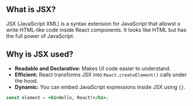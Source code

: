 

## What is JSX?
JSX (JavaScript XML) is a syntax extension for JavaScript that allowst o write HTML-like code inside React components. It looks like HTML but has the full power of JavaScript.

## Why is JSX used?
- **Readable and Declarative:** Makes UI code easier to understand.
- **Efficient:** React transforms JSX into `React.createElement()` calls under the hood.
- **Dynamic:** You can embed JavaScript expressions inside JSX using `{}`.


```jsx
const element = <h1>Hello, React!</h1>;
```